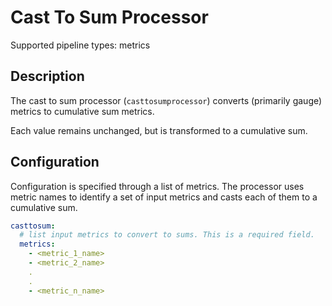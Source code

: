 # Cast To Sum Processor

Supported pipeline types: metrics

## Description

The cast to sum processor (`casttosumprocessor`) converts (primarily gauge)
metrics to cumulative sum metrics.

Each value remains unchanged, but is transformed to a cumulative sum.

## Configuration

Configuration is specified through a list of metrics. The processor uses metric
names to identify a set of input metrics and casts each of them to a cumulative
sum.

```yaml
casttosum:
  # list input metrics to convert to sums. This is a required field.
  metrics:
    - <metric_1_name>
    - <metric_2_name>
    .
    .
    - <metric_n_name>
```
